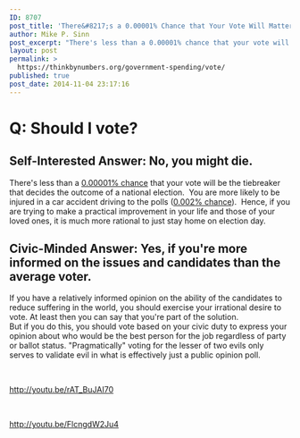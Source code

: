 ```yaml
---
ID: 8707
post_title: 'There&#8217;s a 0.00001% Chance that Your Vote Will Matter'
author: Mike P. Sinn
post_excerpt: "There's less than a 0.00001% chance that your vote will be the tiebreaker that decides the outcome of a national elections.You are more likely to be injured in a car accident driving to the polls (0.002% chance).  Hence, if you are trying to make a practical improvement in your life and those of your loved ones, it is much more rational to just stay home on election day."
layout: post
permalink: >
  https://thinkbynumbers.org/government-spending/vote/
published: true
post_date: 2014-11-04 23:17:16
---
```

<h1>Q: Should I vote?</h1>

<h2>Self-Interested Answer: No, you might die.</h2>

<div>There's less than a <a href="https://www.quora.com/What-are-the-odds-that-my-vote-changes-the-outcome-of-an-election">0.00001% chance</a> that your vote will be the tiebreaker that decides the outcome of a national election.  You are more likely to be injured in a car accident driving to the polls (<a href="https://crashstats.nhtsa.dot.gov/Api/Public/ViewPublication/811552">0.002% chance</a>).  Hence, if you are trying to make a practical improvement in your life and those of your loved ones, it is much more rational to just stay home on election day.</div>

<div>
<h2>Civic-Minded Answer: Yes, if you're more informed on the issues and candidates than the average voter.</h2>
<div>If you have a relatively informed opinion on the ability of the candidates to reduce suffering in the world, you should exercise your irrational desire to vote. At least then you can say that you're part of the solution.</div>
<div></div>
<div>But if you do this, you should vote based on your civic duty to express your opinion about who would be the best person for the job regardless of party or ballot status. "Pragmatically" voting for the lesser of two evils only serves to validate evil in what is effectively just a public opinion poll.</div>
</div>

&nbsp;

http://youtu.be/rAT_BuJAI70

&nbsp;

http://youtu.be/FlcngdW2Ju4